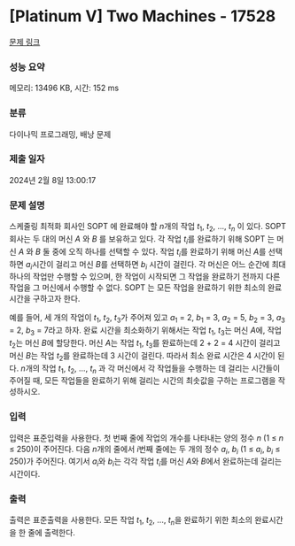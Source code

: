 # [Platinum V] Two Machines - 17528 

[문제 링크](https://www.acmicpc.net/problem/17528) 

### 성능 요약

메모리: 13496 KB, 시간: 152 ms

### 분류

다이나믹 프로그래밍, 배낭 문제

### 제출 일자

2024년 2월 8일 13:00:17

### 문제 설명

<p>스케줄링 최적화 회사인 SOPT 에 완료해야 할 <em>n</em>개의 작업 <em>t</em><sub>1</sub>, <em>t</em><sub>2</sub>, ..., <em>t<sub>n</sub></em> 이 있다. SOPT 회사는 두 대의 머신 <em>A</em> 와 <em>B</em> 를 보유하고 있다. 각 작업 <em>t<sub>i</sub></em>를 완료하기 위해 SOPT 는 머신 <em>A</em> 와 <em>B</em> 둘 중에 오직 하나를 선택할 수 있다. 작업 <em>t<sub>i</sub></em>를 완료하기 위해 머신 <em>A</em>를 선택하면 <em>a<sub>i</sub></em>시간이 걸리고 머신 <em>B</em>를 선택하면 <em>b<sub>i</sub></em> 시간이 걸린다. 각 머신은 어느 순간에 최대 하나의 작업만 수행할 수 있으며, 한 작업이 시작되면 그 작업을 완료하기 전까지 다른 작업을 그 머신에서 수행할 수 없다. SOPT 는 모든 작업을 완료하기 위한 최소의 완료 시간을 구하고자 한다.</p>

<p>예를 들어, 세 개의 작업이 <em>t</em><sub>1</sub>, <em>t</em><sub>2</sub>, <em>t</em><sub>3</sub>가 주어져 있고 <em>a</em><sub>1</sub> = 2, <em>b</em><sub>1</sub> = 3, <em>a</em><sub>2</sub> = 5, <em>b</em><sub>2</sub> = 3, <em>a</em><sub>3</sub> = 2, <em>b</em><sub>3</sub> = 7라고 하자. 완료 시간을 최소화하기 위해서는 작업 <em>t</em><sub>1</sub>, <em>t</em><sub>3</sub>는 머신 <em>A</em>에, 작업 <em>t</em><sub>2</sub>는 머신 <em>B</em>에 할당한다. 머신 <em>A</em>는 작업 <em>t</em><sub>1</sub>, <em>t</em><sub>3</sub>를 완료하는데 2 + 2 = 4 시간이 걸리고 머신 <em>B</em>는 작업 <em>t</em><sub>2</sub>를 완료하는데 3 시간이 걸린다. 따라서 최소 완료 시간은 4 시간이 된다. <em>n</em>개의 작업 <em>t</em><sub>1</sub>, <em>t</em><sub>2</sub>, ..., <em>t<sub>n</sub></em> 과 각 머신에서 각 작업들을 수행하는 데 걸리는 시간들이 주어질 때, 모든 작업들을 완료하기 위해 걸리는 시간의 최솟값을 구하는 프로그램을 작성하시오.</p>

### 입력 

 <p>입력은 표준입력을 사용한다. 첫 번째 줄에 작업의 개수를 나타내는 양의 정수 <em>n</em> (1 ≤ <em>n</em> ≤ 250)이 주어진다. 다음 <em>n</em>개의 줄에서 <em>i</em>번째 줄에는 두 개의 정수 <em>a<sub>i</sub></em>, <em>b<sub>i</sub></em> (1 ≤ <em>a<sub>i</sub></em>, <em>b<sub>i</sub></em> ≤ 250)가 주어진다. 여기서 <em>a<sub>i</sub></em>와 <em>b<sub>i</sub></em>는 각각 작업 <em>t<sub>i</sub></em>를 머신 <em>A</em>와 <em>B</em>에서 완료하는데 걸리는 시간이다.</p>

### 출력 

 <p>출력은 표준출력을 사용한다. 모든 작업 <em>t</em><sub>1</sub>, <em>t</em><sub>2</sub>, ..., <em>t<sub>n</sub></em>을 완료하기 위한 최소의 완료시간을 한 줄에 출력한다.</p>


